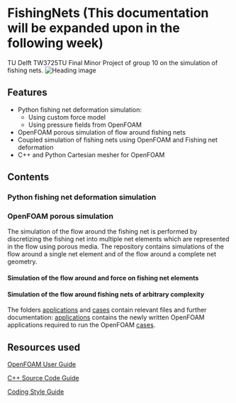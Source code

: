 # FishingNets (This documentation will be expanded upon in the following week)

TU Delft TW3725TU Final Minor Project of group 10 on the simulation of fishing nets. 
![Heading image](https://drive.google.com/uc?export=view&id=1lxpYfWofaIt7EmDJwkr9ZyjKfm6ogy9h)

## Features

- Python fishing net deformation simulation:
  - Using custom force model
  - Using pressure fields from OpenFOAM
- OpenFOAM porous simulation of flow around fishing nets
- Coupled simulation of fishing nets using OpenFOAM and Fishing net deformation
- C++ and Python Cartesian mesher for OpenFOAM 

## Contents

### Python fishing net deformation simulation

### OpenFOAM porous simulation

The simulation of the flow around the fishing net is performed by discretizing the fishing net into multiple net elements which are represented in the flow using porous media. The repository contains simulations of the flow around a single net element and of the flow around a complete net geometry.

#### Simulation of the flow around and force on fishing net elements


#### Simulation of the flow around fishing nets of arbitrary complexity

The folders [applications](applications) and [cases](cases) contain relevant files and further documentation: 
[applications](applications) contains the newly written OpenFOAM applications required to run the OpenFOAM [cases](cases).

## Resources used

[OpenFOAM User Guide](https://cfd.direct/openfoam/user-guide/)

[C++ Source Code Guide](https://cpp.openfoam.org/v9/)

[Coding Style Guide](https://openfoam.org/dev/coding-style-guide/)
